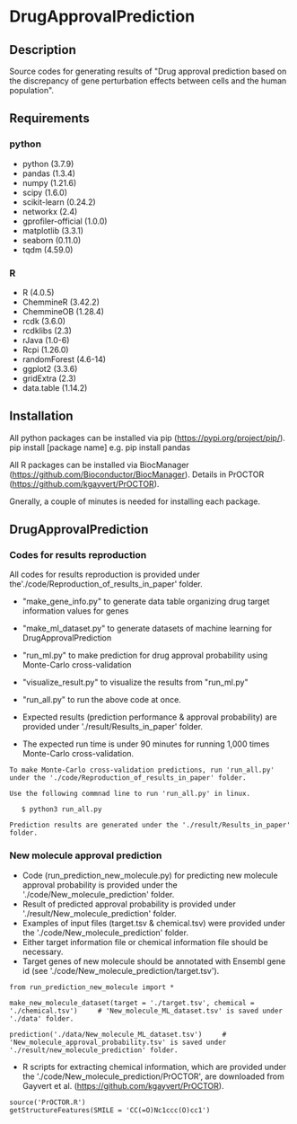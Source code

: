 # DrugApprovalPrediction
## Description
Source codes for generating results of "Drug approval prediction based on the discrepancy of gene perturbation effects between cells and the human population".


## Requirements
### python
- python (3.7.9)
- pandas (1.3.4)
- numpy (1.21.6)
- scipy (1.6.0)
- scikit-learn (0.24.2)
- networkx (2.4)
- gprofiler-official (1.0.0)
- matplotlib (3.3.1)
- seaborn (0.11.0)
- tqdm (4.59.0)

### R
- R (4.0.5)
- ChemmineR (3.42.2)
- ChemmineOB (1.28.4)
- rcdk (3.6.0)
- rcdklibs (2.3)
- rJava (1.0-6)
- Rcpi (1.26.0)
- randomForest (4.6-14)
- ggplot2 (3.3.6)
- gridExtra (2.3)
- data.table (1.14.2)

## Installation
All python packages can be installed via pip (https://pypi.org/project/pip/).
pip install [package name]
e.g. pip install pandas

All R packages can be installed via BiocManager (https://github.com/Bioconductor/BiocManager).
Details in PrOCTOR (https://github.com/kgayvert/PrOCTOR).

Gnerally, a couple of minutes is needed for installing each package.

## DrugApprovalPrediction
### Codes for results reproduction
All codes for results reproduction is provided under the'./code/Reproduction_of_results_in_paper' folder.
- "make_gene_info.py" to generate data table organizing drug target information values for genes
- "make_ml_dataset.py" to generate datasets of machine learning for DrugApprovalPrediction 
- "run_ml.py" to make prediction for drug approval probability using Monte-Carlo cross-validation
- "visualize_result.py" to visualize the results from "run_ml.py"
- "run_all.py" to run the above code at once.

- Expected results (prediction performance & approval probability) are provided under './result/Results_in_paper' folder.
- The expected run time is under 90 minutes for running 1,000 times Monte-Carlo cross-validation.

```
To make Monte-Carlo cross-validation predictions, run 'run_all.py' under the './code/Reproduction_of_results_in_paper' folder.

Use the following commnad line to run 'run_all.py' in linux.

   $ python3 run_all.py
   
Prediction results are generated under the './result/Results_in_paper' folder.
```

### New molecule approval prediction
- Code (run_prediction_new_molecule.py) for predicting new molecule approval probability is provided under the './code/New_molecule_prediction' folder.
- Result of predicted approval probability is provided under './result/New_molecule_prediction' folder.
- Examples of input files (target.tsv & chemical.tsv) were provided under the './code/New_molecule_prediction' folder. 
- Either target information file or chemical information file should be necessary.
- Target genes of new molecule should be annotated with Ensembl gene id (see './code/New_molecule_prediction/target.tsv').

```
from run_prediction_new_molecule import *

make_new_molecule_dataset(target = './target.tsv', chemical = './chemical.tsv')     # 'New_molecule_ML_dataset.tsv' is saved under './data' folder.

prediction('./data/New_molecule_ML_dataset.tsv')     # 'New_molecule_approval_probability.tsv' is saved under './result/new_molecule_prediction' folder.
```

- R scripts for extracting chemical information, which are provided under the './code/New_molecule_prediction/PrOCTOR', are downloaded from Gayvert et al. (https://github.com/kgayvert/PrOCTOR).
```
source('PrOCTOR.R')
getStructureFeatures(SMILE = 'CC(=O)Nc1ccc(O)cc1')
```

